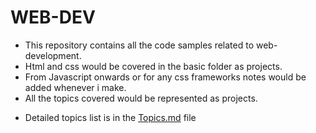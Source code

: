 # WEB-DEV

- This repository contains all the code samples related to web-development.
- Html and css would be covered in the basic folder as projects.
- From Javascript onwards or for any css frameworks notes would be added whenever i make.
- All the topics covered would be represented as projects.

* Detailed topics list is in the [Topics.md](https://github.com/kannanjayachandran/WEB-DEV/blob/94b80b8e491c1d0faae63420bca897b82196f54e/Topics.md) file
